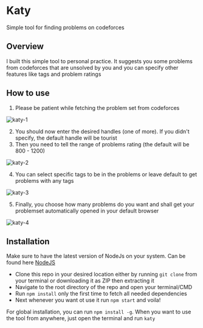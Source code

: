 # Katy
Simple tool for finding problems on codeforces

## Overview
I built this simple tool to personal practice. It suggests you some problems from codeforces that are unsolved by you and you can specify other features like tags and problem ratings

## How to use 

1. Please be patient while fetching the problem set from codeforces

![katy-1](https://github.com/PandaX185/katy/assets/77692176/728444c4-b4b2-4107-ac3a-5638feb870b3)

2. You should now enter the desired handles (one of more). If you didn't specify, the default handle will be tourist 
3. Then you need to tell the range of problems rating (the default will be 800 - 1200)

![katy-2](https://github.com/PandaX185/katy/assets/77692176/1a7ce605-23a1-4d81-ab76-87f59756529c)

4. You can select specific tags to be in the problems or leave default to get problems with any tags

![katy-3](https://github.com/PandaX185/katy/assets/77692176/cd0767d8-9cf1-4db0-8e80-c1f722f0f1b0)

5. Finally, you choose how many problems do you want and shall get your problemset automatically opened in your default browser

![katy-4](https://github.com/PandaX185/katy/assets/77692176/ad8fdfb8-a8a5-4fa0-9549-92154a040afd)

## Installation

Make sure to have the latest version of NodeJs on your system. Can be found here [NodeJS](https://nodejs.org/en)

- Clone this repo in your desired location either by running `git clone` from your terminal or downloading it as ZIP then extracting it
- Navigate to the root directory of the repo and open your terminal/CMD
- Run `npm install` only the first time to fetch all needed dependencies
- Next whenever you want ot use it run `npm start` and voila!

For global installation, you can run `npm install -g`. When you want to use the tool from anywhere, just open the terminal and run `katy`
